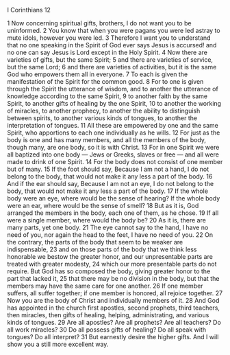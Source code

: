 I Corinthians 12

1	Now concerning spiritual gifts, brothers, I do not want you to be uninformed.
2	You know that when you were pagans you were led astray to mute idols, however you were led.
3	Therefore I want you to understand that no one speaking in the Spirit of God ever says Jesus is accursed! and no one can say Jesus is Lord except in the Holy Spirit.
4	Now there are varieties of gifts, but the same Spirit;
5	and there are varieties of service, but the same Lord;
6	and there are varieties of activities, but it is the same God who empowers them all in everyone.
7	To each is given the manifestation of the Spirit for the common good.
8	For to one is given through the Spirit the utterance of wisdom, and to another the utterance of knowledge according to the same Spirit,
9	to another faith by the same Spirit, to another gifts of healing by the one Spirit,
10	to another the working of miracles, to another prophecy, to another the ability to distinguish between spirits, to another various kinds of tongues, to another the interpretation of tongues.
11	All these are empowered by one and the same Spirit, who apportions to each one individually as he wills.
12	For just as the body is one and has many members, and all the members of the body, though many, are one body, so it is with Christ.
13	For in one Spirit we were all baptized into one body — Jews or Greeks, slaves or free — and all were made to drink of one Spirit.
14	For the body does not consist of one member but of many.
15	If the foot should say, Because I am not a hand, I do not belong to the body, that would not make it any less a part of the body.
16	And if the ear should say, Because I am not an eye, I do not belong to the body, that would not make it any less a part of the body.
17	If the whole body were an eye, where would be the sense of hearing? If the whole body were an ear, where would be the sense of smell?
18	But as it is, God arranged the members in the body, each one of them, as he chose.
19	If all were a single member, where would the body be?
20	As it is, there are many parts, yet one body.
21	The eye cannot say to the hand, I have no need of you, nor again the head to the feet, I have no need of you.
22	On the contrary, the parts of the body that seem to be weaker are indispensable,
23	and on those parts of the body that we think less honorable we bestow the greater honor, and our unpresentable parts are treated with greater modesty,
24	which our more presentable parts do not require. But God has so composed the body, giving greater honor to the part that lacked it,
25	that there may be no division in the body, but that the members may have the same care for one another.
26	If one member suffers, all suffer together; if one member is honored, all rejoice together.
27	Now you are the body of Christ and individually members of it.
28	And God has appointed in the church first apostles, second prophets, third teachers, then miracles, then gifts of healing, helping, administrating, and various kinds of tongues.
29	Are all apostles? Are all prophets? Are all teachers? Do all work miracles?
30	Do all possess gifts of healing? Do all speak with tongues? Do all interpret?
31	But earnestly desire the higher gifts. And I will show you a still more excellent way.

